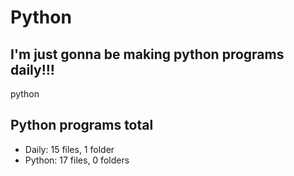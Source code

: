 # Python

## I'm just gonna be making python programs daily!!!

python

<!-- auto update greg -->
## Python programs total
- Daily: 15 files, 1 folder
- Python: 17 files, 0 folders